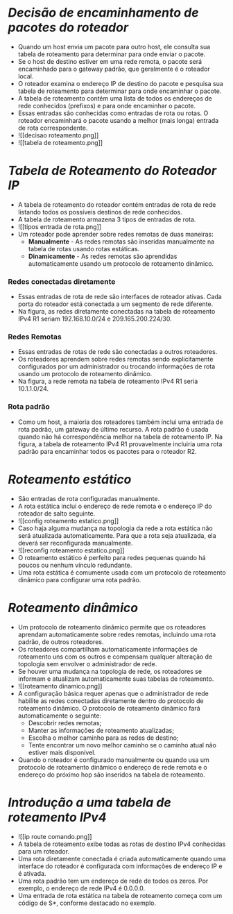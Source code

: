 # *Decisão de encaminhamento de pacotes do roteador*

- Quando um host envia um pacote para outro host, ele consulta sua tabela de roteamento para determinar para onde enviar o pacote.
- Se o host de destino estiver em uma rede remota, o pacote será encaminhado para o gateway padrão, que geralmente é o roteador local.
- O roteador examina o endereço IP de destino do pacote e pesquisa sua tabela de roteamento para determinar para onde encaminhar o pacote. 
- A tabela de roteamento contém uma lista de todos os endereços de rede conhecidos (prefixos) e para onde encaminhar o pacote. 
- Essas entradas são conhecidas como entradas de rota ou rotas. O roteador encaminhará o pacote usando a melhor (mais longa) entrada de rota correspondente.
- ![[decisao roteamento.png]]
- ![[tabela de roteamento.png]]

# *Tabela de Roteamento do Roteador IP*

- A tabela de roteamento do roteador contém entradas de rota de rede listando todos os possíveis destinos de rede conhecidos.
- A tabela de roteamento armazena 3 tipos de entradas de rota.
- ![[tipos entrada de rota.png]]
- Um roteador pode aprender sobre redes remotas de duas maneiras:
	- **Manualmente** - As redes remotas são inseridas manualmente na tabela de rotas usando rotas estáticas.
	- **Dinamicamente** - As redes remotas são aprendidas automaticamente usando um protocolo de roteamento dinâmico.

### **Redes conectadas diretamente**

- Essas entradas de rota de rede são interfaces de roteador ativas. Cada porta do roteador está conectada a um segmento de rede diferente. 
- Na figura, as redes diretamente conectadas na tabela de roteamento IPv4 R1 seriam 192.168.10.0/24 e 209.165.200.224/30.

### **Redes Remotas**

- Essas entradas de rotas de rede são conectadas a outros roteadores. 
- Os roteadores aprendem sobre redes remotas sendo explicitamente configurados por um administrador ou trocando informações de rota usando um protocolo de roteamento dinâmico. 
- Na figura, a rede remota na tabela de roteamento IPv4 R1 seria 10.1.1.0/24.

### **Rota padrão**

- Como um host, a maioria dos roteadores também inclui uma entrada de rota padrão, um gateway de último recurso. A rota padrão é usada quando não há correspondência melhor na tabela de roteamento IP. Na figura, a tabela de roteamento IPv4 R1 provavelmente incluiria uma rota padrão para encaminhar todos os pacotes para o roteador R2.

# *Roteamento estático*

- São entradas de rota configuradas manualmente. 
- A rota estática inclui o endereço de rede remota e o endereço IP do roteador de salto seguinte.
- ![[config roteamento estatico.png]]
- Caso haja alguma mudança na topologia da rede a rota estática não será atualizada automaticamente. Para que a rota seja atualizada, ela deverá ser reconfigurada manualmente. 
- ![[reconfig roteamento estatico.png]]
- O roteamento estático é perfeito para redes pequenas quando há poucos ou nenhum vínculo redundante.
- Uma rota estática é comumente usada com um protocolo de roteamento dinâmico para configurar uma rota padrão.

# *Roteamento dinâmico*

- Um protocolo de roteamento dinâmico permite que os roteadores aprendam automaticamente sobre redes remotas, incluindo uma rota padrão, de outros roteadores.
- Os roteadores compartilham automaticamente informações de roteamento uns com os outros e compensam qualquer alteração de topologia sem envolver o administrador de rede. 
- Se houver uma mudança na topologia de rede, os roteadores se informam e atualizam automaticamente suas tabelas de roteamento.
- ![[roteamento dinamico.png]]
- A configuração básica requer apenas que o administrador de rede habilite as redes conectadas diretamente dentro do protocolo de roteamento dinâmico. O protocolo de roteamento dinâmico fará automaticamente o seguinte:
	- Descobrir redes remotas;
	- Manter as informações de roteamento atualizadas;
	- Escolha o melhor caminho para as redes de destino;
	- Tente encontrar um novo melhor caminho se o caminho atual não estiver mais disponível.
- Quando o roteador é configurado manualmente ou quando usa um protocolo de roteamento dinâmico o endereço de rede remota e o endereço do próximo hop são inseridos na tabela de roteamento.

# *Introdução a uma tabela de roteamento IPv4*

- ![[ip route comando.png]]
- A tabela de roteamento exibe todas as rotas de destino IPv4 conhecidas para um roteador. 
- Uma rota diretamente conectada é criada automaticamente quando uma interface do roteador é configurada com informações de endereço IP e é ativada. 
- Uma rota padrão tem um endereço de rede de todos os zeros. Por exemplo, o endereço de rede IPv4 é 0.0.0.0. 
- Uma entrada de rota estática na tabela de roteamento começa com um código de S*, conforme destacado no exemplo.